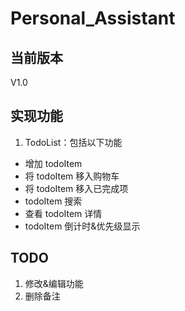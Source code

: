 # Personal_Assistant

## 当前版本

V1.0

## 实现功能

1. TodoList：包括以下功能

- 增加 todoItem
- 将 todoItem 移入购物车
- 将 todoItem 移入已完成项
- todoItem 搜索
- 查看 todoItem 详情
- todoItem 倒计时&优先级显示

## TODO

1. 修改&编辑功能
2. 删除备注


